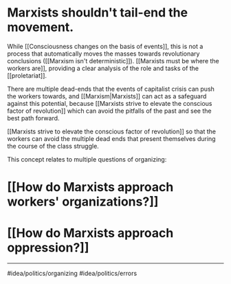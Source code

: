 # Marxists shouldn't tail-end the movement.
While [[Consciousness changes on the basis of events]], this is not a process that automatically moves the masses towards revolutionary conclusions ([[Marxism isn't deterministic]]). [[Marxists must be where the workers are]], providing a clear analysis of the role and tasks of the [[proletariat]]. 

There are multiple dead-ends that the events of capitalist crisis can push the workers towards, and [[Marxism|Marxists]] can act as a safeguard against this potential, because [[Marxists strive to elevate the conscious factor of revolution]] which can avoid the pitfalls of the past and see the best path forward. 

[[Marxists strive to elevate the conscious factor of revolution]] so that the workers can avoid the multiple dead ends that present themselves during the course of the class struggle. 

This concept relates to multiple questions of organizing:
# [[How do Marxists approach workers' organizations?]]
# [[How do Marxists approach oppression?]]

---
#idea/politics/organizing 
#idea/politics/errors 